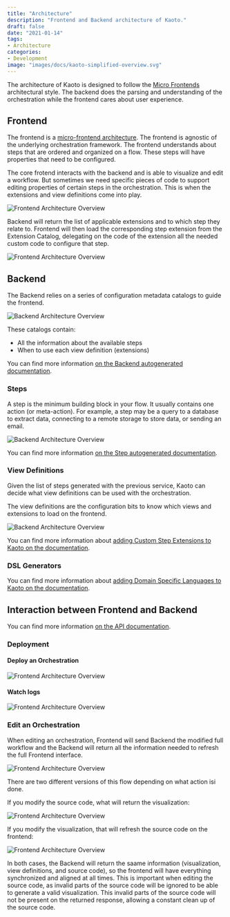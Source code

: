 ```yaml
---
title: "Architecture"
description: "Frontend and Backend architecture of Kaoto."
draft: false
date: "2021-01-14"
tags:
- Architecture
categories:
- Development
image: "images/docs/kaoto-simplified-overview.svg"
---
```


The architecture of Kaoto is designed to follow the [Micro Frontends](https://martinfowler.com/articles/micro-frontends.html) architectural style. The backend does the parsing and understanding of the orchestration while the frontend cares about user experience.

## Frontend

The frontend is a [micro-frontend architecture](https://dzone.com/articles/micro-frontend-architecture). The frontend is agnostic of the underlying orchestration framework. The frontend understands about steps that are ordered and organized on a flow. These steps will have properties that need to be configured. 

The core frotend interacts with the backend and is able to visualize and edit a workflow. But sometimes we need specific pieces of code to support editing properties of certain steps in the orchestration. This is when the extensions and view definitions come into play.

![Frontend Architecture Overview](/images/docs/kaoto-frontend-overview.svg "Frontend Overview")

Backend will return the list of applicable extensions and to which step they relate to. Frontend will then load the corresponding step extension from the Extension Catalog, delegating on the code of the extension all the needed custom code to configure that step.


![Frontend Architecture Overview](/images/docs/kaoto-frontend-overview-2.svg "Frontend Overview")

## Backend

The Backend relies on a series of configuration metadata catalogs to guide the frontend.

![Backend Architecture Overview](/images/docs/kaoto-backend-overview.svg "Backend Overview")

These catalogs contain:
 - All the information about the available steps
 - When to use each view definition (extensions)

You can find more information [on the Backend autogenerated documentation](https://kaotoio.github.io/kaoto-backend/).

### Steps

A step is the minimum building block in your flow. It usually contains one action (or meta-action). For example, a step may be a query to a database to extract data, connecting to a remote storage to store data, or sending an email.

![Backend Architecture Overview](/images/docs/kaoto-backend-overview-steps.svg "Backend Overview")


You can find more information [on the Step autogenerated documentation](https://kaotoio.github.io/kaoto-backend/#step).

### View Definitions

Given the list of steps generated with the previous service, Kaoto can decide what view definitions can be used with the orchestration.

The view definitions are the configuration bits to know which views and extensions to load on the frontend. 

![Backend Architecture Overview](/images/docs/kaoto-backend-overview-2.svg "Backend Overview")

You can find more information about [adding Custom Step Extensions to Kaoto on the documentation](/docs/add_custom_view/).

### DSL Generators

You can find more information about [adding Domain Specific Languages to Kaoto on the documentation](/docs/add_dsl/).

## Interaction between Frontend and Backend

You can find more information [on the API documentation](https://kaotoio.github.io/kaoto-backend/api/index.html).

### Deployment

#### Deploy an Orchestration

![Frontend Architecture Overview](/images/docs/sequence-integrator-deploy-integration.png)

#### Watch logs

![Frontend Architecture Overview](/images/docs/sequence-integrator-logs.png)

### Edit an Orchestration

When editing an orchestration, Frontend will send Backend the modified full workflow and the Backend will return all the information needed to refresh the full Frontend interface.

![Frontend Architecture Overview](/images/docs/sequence-integrator-edit-integration.png)

There are two different versions of this flow depending on what action isi done. 

If you modify the source code, what will return the visualization:

![Frontend Architecture Overview](/images/docs/sequence-integrator-edit-integration-text.png)

If you modify the visualization, that will refresh the source code on the frontend:

![Frontend Architecture Overview](/images/docs/sequence-integrator-edit-integration-visual.png)

In both cases, the Backend will return the saame information (visualization, view definitions, and source code), so the frontend will have everything synchronized and aligned at all times. This is important when editing the source code, as invalid parts of the source code will be ignored to be able to generate a valid visualization. This invalid parts of the source code will not be present on the returned response, allowing a constant clean up of the source code.

